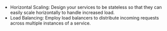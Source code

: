 - Horizontal Scaling: Design your services to be stateless so that they can easily scale horizontally to handle increased load.
- Load Balancing: Employ load balancers to distribute incoming requests across multiple instances of a service.

